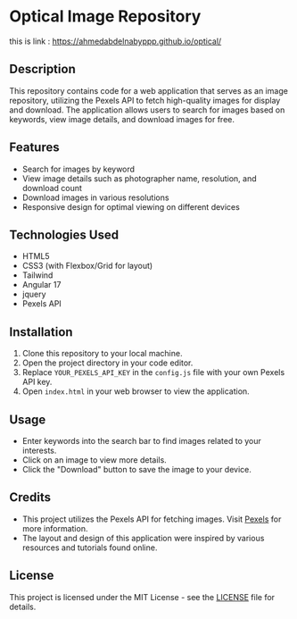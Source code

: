 # Optical Image Repository
this is link : https://ahmedabdelnabyppp.github.io/optical/
## Description
This repository contains code for a web application that serves as an image repository, utilizing the Pexels API to fetch high-quality images for display and download. The application allows users to search for images based on keywords, view image details, and download images for free.

## Features
- Search for images by keyword
- View image details such as photographer name, resolution, and download count
- Download images in various resolutions
- Responsive design for optimal viewing on different devices

## Technologies Used
- HTML5
- CSS3 (with Flexbox/Grid for layout)
- Tailwind
- Angular 17
- jquery
- Pexels API

## Installation
1. Clone this repository to your local machine.
2. Open the project directory in your code editor.
3. Replace `YOUR_PEXELS_API_KEY` in the `config.js` file with your own Pexels API key.
4. Open `index.html` in your web browser to view the application.

## Usage
- Enter keywords into the search bar to find images related to your interests.
- Click on an image to view more details.
- Click the "Download" button to save the image to your device.

## Credits
- This project utilizes the Pexels API for fetching images. Visit [Pexels](https://www.pexels.com/api/) for more information.
- The layout and design of this application were inspired by various resources and tutorials found online.

## License
This project is licensed under the MIT License - see the [LICENSE](LICENSE) file for details.
